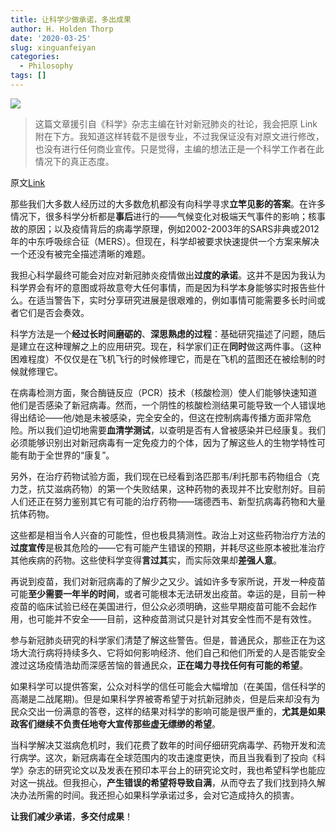 ```yaml
---
title: 让科学少做承诺，多出成果
author: H. Holden Thorp
date: '2020-03-25'
slug: xinguanfeiyan
categories:
  - Philosophy
tags: []
---
```


![](/post/2020-03-25-xinguanfeiyan_files/science.png)

> 这篇文章援引自《科学》杂志主编在针对新冠肺炎的社论，我会把原 Link 附在下方。我知道这样转载不是很专业，不过我保证没有对原文进行修改，也没有进行任何商业宣传。只是觉得，主编的想法正是一个科学工作者在此情况下的真正态度。

原文[Link](https://mp.weixin.qq.com/s?__biz=MzI3NDY3NzQ2Mg==&mid=2247489980&idx=1&sn=94a12c4cbb711e1921d72505aa9e16fa&chksm=eb113205dc66bb137d700adb5772ef79db1b73887893d74e2e038eb0fe9b058ca0b190423285&scene=126&sessionid=1585140508&key=0725f430e6bd8fe9562454eff798d455dfae191a71ceac4f5549b8560f7aa0161c1d4eea40ae2dd8beb95ba0e27224807845ce20714a6b8cc3a599f48eb81f1cba27ab8c4693c2603e2d6a568cd13cb0&ascene=1&uin=NTEwNDYwNTYw&devicetype=Windows+10&version=62080079&lang=zh_CN&exportkey=AVbvCDfHgxET7t9np4sgMWg%3D&pass_ticket=DGVDp5j3AQF6sVKYOXGKZ3WcluaC6%2FeIl%2Fe%2Fb5u5bfL%2B5wPYeLSon4pc7aY8AR3b)

那些我们大多数人经历过的大多数危机都没有向科学寻求**立竿见影的答案**。在许多情况下，很多科学分析都是**事后**进行的——气候变化对极端天气事件的影响；核事故的原因；以及疫情背后的病毒学原理，例如2002-2003年的SARS非典或2012年的中东呼吸综合征（MERS）。但现在，科学却被要求快速提供一个方案来解决一个还没有被完全描述清晰的难题。

我担心科学最终可能会对应对新冠肺炎疫情做出**过度的承诺**。这并不是因为我认为科学界会有坏的意图或将故意夸大任何事情，而是因为科学本身能够实时报告些什么。在适当警告下，实时分享研究进展是很艰难的，例如事情可能需要多长时间或者它们是否会奏效。

科学方法是一个**经过长时间磨砺的**、**深思熟虑的过程**：基础研究描述了问题，随后是建立在这种理解之上的应用研究。现在，科学家们正在**同时**做这两件事。（这种困难程度）不仅仅是在飞机飞行的时候修理它，而是在飞机的蓝图还在被绘制的时候就修理它。

在病毒检测方面，聚合酶链反应（PCR）技术（核酸检测）使人们能够快速知道他们是否感染了新冠病毒。然而，一个阴性的核酸检测结果可能导致一个人错误地得出结论——他/她是未被感染，完全安全的，但这在控制病毒传播方面非常危险。所以我们迫切地需要**血清学测试**，以查明是否有人曾被感染并已经康复。我们必须能够识别出对新冠病毒有一定免疫力的个体，因为了解这些人的生物学特性可能有助于全世界的“康复”。

另外，在治疗药物试验方面，我们现在已经看到洛匹那韦/利托那韦药物组合（克力芝，抗艾滋病药物）的第一个失败结果，这种药物的表现并不比安慰剂好。目前人们还正在努力鉴别其它有可能的治疗药物——瑞德西韦、新型抗病毒药物和大量抗体药物。

这些都是相当令人兴奋的可能性，但也极具猜测性。政治上对这些药物治疗方法的**过度宣传**是极其危险的——它有可能产生错误的预期，并耗尽这些原本被批准治疗其他疾病的药物。这些使科学变得**言过其**实，而实际效果却**差强人意**。

再说到疫苗，我们对新冠病毒的了解少之又少。诚如许多专家所说，开发一种疫苗可能**至少需要一年半的时间**，或者可能根本无法研发出疫苗。幸运的是，目前一种疫苗的临床试验已经在美国进行，但公众必须明确，这些早期疫苗可能不会起作用，也可能并不安全——目前，这种疫苗测试只是针对其安全性而不是有效性。

参与新冠肺炎研究的科学家们清楚了解这些警告。但是，普通民众，那些正在为这场大流行病将持续多久、它将如何影响经济、他们自己和他们所爱的人是否能安全渡过这场疫情浩劫而深感苦恼的普通民众，**正在竭力寻找任何有可能的希望**。

如果科学可以提供答案，公众对科学的信任可能会大幅增加（在美国，信任科学的高潮是二战尾期)。但是如果科学界被寄希望于对抗新冠肺炎，但是后来却没有为民众交出一份满意的答卷，这样的结果对科学的影响可能是很严重的，**尤其是如果政客们继续不负责任地夸大宣传那些虚无缥缈的希望**。

当科学解决艾滋病危机时，我们花费了数年的时间仔细研究病毒学、药物开发和流行病学。这次，新冠病毒在全球范围内的攻击速度更快，而且当我看到了投向《科学》杂志的研究论文以及发表在预印本平台上的研究论文时，我也希望科学也能应对这一挑战。但我担心，**产生错误的希望将导致自满**，从而夺去了我们找到持久解决办法所需的时间。我还担心如果科学承诺过多，会对它造成持久的损害。

**让我们减少承诺**，**多交付成果**！